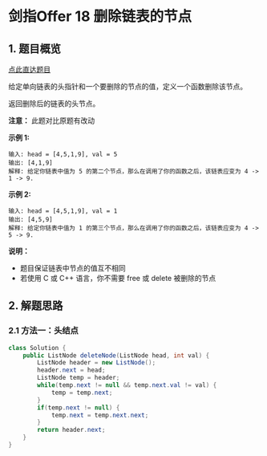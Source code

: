 # 剑指Offer 18 删除链表的节点

## 1. 题目概览

[点此直达题目](https://leetcode-cn.com/problems/shan-chu-lian-biao-de-jie-dian-lcof/)

给定单向链表的头指针和一个要删除的节点的值，定义一个函数删除该节点。

返回删除后的链表的头节点。

**注意：** 此题对比原题有改动

**示例 1:**

```
输入: head = [4,5,1,9], val = 5
输出: [4,1,9]
解释: 给定你链表中值为 5 的第二个节点，那么在调用了你的函数之后，该链表应变为 4 -> 1 -> 9.
```

**示例 2:**

```
输入: head = [4,5,1,9], val = 1
输出: [4,5,9]
解释: 给定你链表中值为 1 的第三个节点，那么在调用了你的函数之后，该链表应变为 4 -> 5 -> 9.
```

**说明：**

* 题目保证链表中节点的值互不相同
* 若使用 C 或 C++ 语言，你不需要 free 或 delete 被删除的节点

## 2. 解题思路

### 2.1 方法一：头结点

```java
class Solution {
    public ListNode deleteNode(ListNode head, int val) {
        ListNode header = new ListNode();
        header.next = head;
        ListNode temp = header;
        while(temp.next != null && temp.next.val != val) {
            temp = temp.next;
        }
        if(temp.next != null) {
            temp.next = temp.next.next;
        }
        return header.next;
    }
}
```